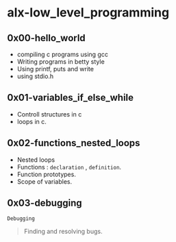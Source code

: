# alx-low_level_programming

## 0x00-hello_world
- compiling c programs using gcc
- Writing programs in betty style
- Using printf, puts and write
- using stdio.h

## 0x01-variables_if_else_while
- Controll structures in c
- loops in c.

## 0x02-functions_nested_loops
- Nested loops
- Functions : ``` declaration ``` , ``` definition ```.
- Function prototypes.
- Scope of variables.

## 0x03-debugging
``` Debugging ```
> Finding and resolving bugs.
